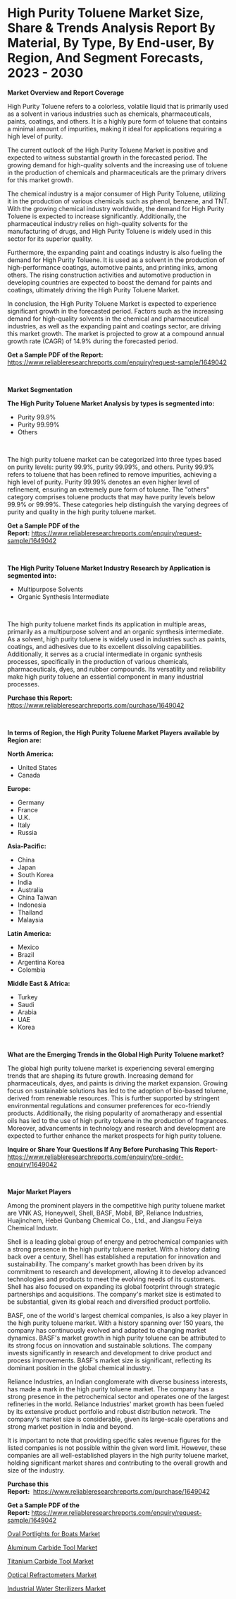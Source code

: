 <p><h1>High Purity Toluene Market Size, Share & Trends Analysis Report By Material, By Type, By End-user, By Region, And Segment Forecasts, 2023 - 2030</h1></p><p><strong>Market Overview and Report Coverage</strong></p>
<p><p>High Purity Toluene refers to a colorless, volatile liquid that is primarily used as a solvent in various industries such as chemicals, pharmaceuticals, paints, coatings, and others. It is a highly pure form of toluene that contains a minimal amount of impurities, making it ideal for applications requiring a high level of purity.</p><p>The current outlook of the High Purity Toluene Market is positive and expected to witness substantial growth in the forecasted period. The growing demand for high-quality solvents and the increasing use of toluene in the production of chemicals and pharmaceuticals are the primary drivers for this market growth.</p><p>The chemical industry is a major consumer of High Purity Toluene, utilizing it in the production of various chemicals such as phenol, benzene, and TNT. With the growing chemical industry worldwide, the demand for High Purity Toluene is expected to increase significantly. Additionally, the pharmaceutical industry relies on high-quality solvents for the manufacturing of drugs, and High Purity Toluene is widely used in this sector for its superior quality.</p><p>Furthermore, the expanding paint and coatings industry is also fueling the demand for High Purity Toluene. It is used as a solvent in the production of high-performance coatings, automotive paints, and printing inks, among others. The rising construction activities and automotive production in developing countries are expected to boost the demand for paints and coatings, ultimately driving the High Purity Toluene Market.</p><p>In conclusion, the High Purity Toluene Market is expected to experience significant growth in the forecasted period. Factors such as the increasing demand for high-quality solvents in the chemical and pharmaceutical industries, as well as the expanding paint and coatings sector, are driving this market growth. The market is projected to grow at a compound annual growth rate (CAGR) of 14.9% during the forecasted period.</p></p>
<p><strong>Get a Sample PDF of the Report:</strong> <a href="https://www.reliableresearchreports.com/enquiry/request-sample/1649042">https://www.reliableresearchreports.com/enquiry/request-sample/1649042</a></p>
<p>&nbsp;</p>
<p><strong>Market Segmentation</strong></p>
<p><strong>The High Purity Toluene Market Analysis by types is segmented into:</strong></p>
<p><ul><li>Purity 99.9%</li><li>Purity 99.99%</li><li>Others</li></ul></p>
<p>&nbsp;</p>
<p><p>The high purity toluene market can be categorized into three types based on purity levels: purity 99.9%, purity 99.99%, and others. Purity 99.9% refers to toluene that has been refined to remove impurities, achieving a high level of purity. Purity 99.99% denotes an even higher level of refinement, ensuring an extremely pure form of toluene. The "others" category comprises toluene products that may have purity levels below 99.9% or 99.99%. These categories help distinguish the varying degrees of purity and quality in the high purity toluene market.</p></p>
<p><strong>Get a Sample PDF of the Report:</strong>&nbsp;<a href="https://www.reliableresearchreports.com/enquiry/request-sample/1649042">https://www.reliableresearchreports.com/enquiry/request-sample/1649042</a></p>
<p>&nbsp;</p>
<p><strong>The High Purity Toluene Market Industry Research by Application is segmented into:</strong></p>
<p><ul><li>Multipurpose Solvents</li><li>Organic Synthesis Intermediate</li></ul></p>
<p>&nbsp;</p>
<p><p>The high purity toluene market finds its application in multiple areas, primarily as a multipurpose solvent and an organic synthesis intermediate. As a solvent, high purity toluene is widely used in industries such as paints, coatings, and adhesives due to its excellent dissolving capabilities. Additionally, it serves as a crucial intermediate in organic synthesis processes, specifically in the production of various chemicals, pharmaceuticals, dyes, and rubber compounds. Its versatility and reliability make high purity toluene an essential component in many industrial processes.</p></p>
<p><strong>Purchase this Report:</strong>&nbsp; <a href="https://www.reliableresearchreports.com/purchase/1649042">https://www.reliableresearchreports.com/purchase/1649042</a></p>
<p>&nbsp;</p>
<p><strong>In terms of Region, the High Purity Toluene Market Players available by Region are:</strong></p>
<p>
    <p> <strong> North America: </strong>
        <ul>
            <li>United States</li>
            <li>Canada</li>
        </ul>
        </p> 
    <p> <strong> Europe: </strong>
        <ul>
            <li>Germany</li>
            <li>France</li>
            <li>U.K.</li>
            <li>Italy</li>
            <li>Russia</li>
        </ul>
        </p> 
    <p> <strong> Asia-Pacific: </strong>
        <ul>
            <li>China</li>
            <li>Japan</li>
            <li>South Korea</li>
            <li>India</li>
            <li>Australia</li>
            <li>China Taiwan</li>
            <li>Indonesia</li>
            <li>Thailand</li>
            <li>Malaysia</li>
        </ul>
        </p> 
    <p> <strong> Latin America: </strong>
        <ul>
            <li>Mexico</li>
            <li>Brazil</li>
            <li>Argentina Korea</li>
            <li>Colombia</li>
        </ul>
        </p> 
    <p> <strong> Middle East & Africa: </strong>
        <ul>
            <li>Turkey</li>
            <li>Saudi</li>
            <li>Arabia</li>
            <li>UAE</li>
            <li>Korea</li>
        </ul>
    </p>
    </p>
<p>&nbsp;</p>
<p><strong>What are the Emerging Trends in the Global High Purity Toluene market?</strong></p>
<p><p>The global high purity toluene market is experiencing several emerging trends that are shaping its future growth. Increasing demand for pharmaceuticals, dyes, and paints is driving the market expansion. Growing focus on sustainable solutions has led to the adoption of bio-based toluene, derived from renewable resources. This is further supported by stringent environmental regulations and consumer preferences for eco-friendly products. Additionally, the rising popularity of aromatherapy and essential oils has led to the use of high purity toluene in the production of fragrances. Moreover, advancements in technology and research and development are expected to further enhance the market prospects for high purity toluene.</p></p>
<p><strong>Inquire or Share Your Questions If Any Before Purchasing This Report</strong>- <a href="https://www.reliableresearchreports.com/enquiry/pre-order-enquiry/1649042">https://www.reliableresearchreports.com/enquiry/pre-order-enquiry/1649042</a></p>
<p>&nbsp;</p>
<p><strong>Major Market Players</strong></p>
<p><p>Among the prominent players in the competitive high purity toluene market are VNK AS, Honeywell, Shell, BASF, Mobil, BP, Reliance Industries, Huajinchem, Hebei Qunbang Chemical Co., Ltd., and Jiangsu Feiya Chemical Industr.</p><p>Shell is a leading global group of energy and petrochemical companies with a strong presence in the high purity toluene market. With a history dating back over a century, Shell has established a reputation for innovation and sustainability. The company's market growth has been driven by its commitment to research and development, allowing it to develop advanced technologies and products to meet the evolving needs of its customers. Shell has also focused on expanding its global footprint through strategic partnerships and acquisitions. The company's market size is estimated to be substantial, given its global reach and diversified product portfolio.</p><p>BASF, one of the world's largest chemical companies, is also a key player in the high purity toluene market. With a history spanning over 150 years, the company has continuously evolved and adapted to changing market dynamics. BASF's market growth in high purity toluene can be attributed to its strong focus on innovation and sustainable solutions. The company invests significantly in research and development to drive product and process improvements. BASF's market size is significant, reflecting its dominant position in the global chemical industry.</p><p>Reliance Industries, an Indian conglomerate with diverse business interests, has made a mark in the high purity toluene market. The company has a strong presence in the petrochemical sector and operates one of the largest refineries in the world. Reliance Industries' market growth has been fueled by its extensive product portfolio and robust distribution network. The company's market size is considerable, given its large-scale operations and strong market position in India and beyond.</p><p>It is important to note that providing specific sales revenue figures for the listed companies is not possible within the given word limit. However, these companies are all well-established players in the high purity toluene market, holding significant market shares and contributing to the overall growth and size of the industry.</p></p>
<p><strong>Purchase this Report:</strong>&nbsp;&nbsp;<a href="https://www.reliableresearchreports.com/purchase/1649042">https://www.reliableresearchreports.com/purchase/1649042</a></p>
<p></p>
<p><strong>Get a Sample PDF of the Report:</strong>&nbsp;<a href="https://www.reliableresearchreports.com/enquiry/request-sample/1649042">https://www.reliableresearchreports.com/enquiry/request-sample/1649042</a></p>
<p><p><a href="https://www.linkedin.com/pulse/oval-portlights-boats-market-research-report-unlocks-analysis/">Oval Portlights for Boats Market</a></p><p><a href="https://medium.com/@ziansann43365/aluminum-carbide-tool-market-exploring-market-share-market-trends-and-future-growth-531a7a2d4566">Aluminum Carbide Tool Market</a></p><p><a href="https://medium.com/@wadeodinnn745/decoding-titanium-carbide-tool-market-metrics-market-share-trends-and-growth-patterns-db9584de9e95">Titanium Carbide Tool Market</a></p><p><a href="https://www.linkedin.com/pulse/optical-refractometers-market-share-amp-new-trends-analysis/">Optical Refractometers Market</a></p><p><a href="https://github.com/JameTravis/Market-Research-Report-List-2/blob/main/industrial-water-sterilizers-market.md">Industrial Water Sterilizers Market</a></p></p>